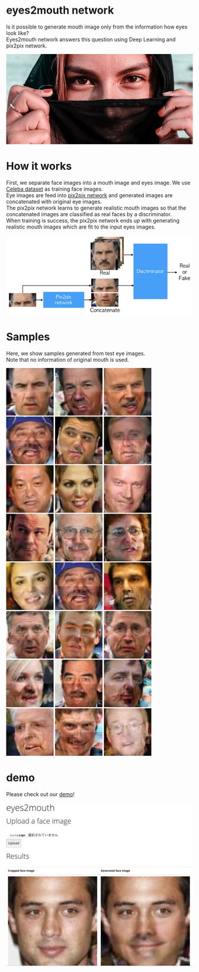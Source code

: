 # eyes2mouth network
Is it possible to generate mouth image only from the information how eyes look like?  
Eyes2mouth network answers this question using Deep Learning and pix2pix network.

!["a"](images/woman.jpg)

# How it works
First, we separate face images into a mouth image and eyes image.
We use [Celeba dataset](http://mmlab.ie.cuhk.edu.hk/projects/CelebA.html) as training face images.  
Eye images are feed into [pix2pix network](https://github.com/phillipi/pix2pix) and generated images are concatenated with original eye images.  
The pix2pix network learns to generate realistic mouth images so that the concatenated images are classified as real faces by a discriminator.  
When training is success, the pix2pix network ends up with generating realistic mouth images which are fit to the input eyes images.

!["a"](images/architecture.jpg)

# Samples
Here, we show samples generated from test eye images.  
Note that no information of original mouth is used.

!["01"](images/test_0001.png)
!["02"](images/test_0002.png)
!["03"](images/test_0003.png)
!["04"](images/test_0004.png)
!["05"](images/test_0005.png)
!["05"](images/test_0006.png)  
!["05"](images/test_0007.png)
!["05"](images/test_0008.png)
!["05"](images/test_0009.png)
!["05"](images/test_0010.png)
!["05"](images/test_0011.png)
!["05"](images/test_0012.png)  
!["05"](images/test_0013.png)
!["05"](images/test_0004.png)
!["05"](images/test_0015.png)
!["05"](images/test_0016.png)
!["05"](images/test_0017.png)
!["05"](images/test_0018.png)  
!["05"](images/test_0019.png)
!["05"](images/test_0020.png)
!["05"](images/test_0021.png)
!["05"](images/test_0022.png)
!["05"](images/test_0023.png)
!["05"](images/test_0024.png)

# demo
Please check out our [demo](https://nayopu.ngrok.io)!  

!["05"](images/demo.png)

